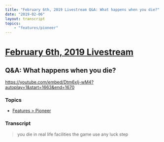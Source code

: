 ```yaml
---
title: "February 6th, 2019 Livestream Q&A: What happens when you die?"
date: "2019-02-06"
layout: transcript
topics:
    - "features/pioneer"
---
```

# [February 6th, 2019 Livestream](../2019-02-06.md)
## Q&A: What happens when you die?
https://youtube.com/embed/Dtm6xIj-wM4?autoplay=1&start=1663&end=1670

### Topics
* [Features > Pioneer](../topics/features/pioneer.md)

### Transcript

> you die in real life facilities the game use any luck step
